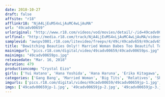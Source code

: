 ```yaml
---
date: 2018-10-27
draft: false
affsite: "r18"
afflinkr18: "NjA4LjEuMS4xLjAuMC4wLjAuMA"
url: "49cadv00659"
urloriginal: "http://www.r18.com/videos/vod/movies/detail/-/id=49cadv00659"
urlfinal: "http://media.r18.com/track/NjA4LjEuMS4xLjAuMC4wLjAuMA/videos/vod/movies/detail/-/id=49cadv00659"
samplevid: "awspv3001.r18.com/litevideo/freepv/4/49c/49cadv659/49cadv659_dmb_w.mp4"
title: "Bewitching Beauties Only!! Married Woman Babes Too Beautiful To Speak Of 8 Hour Special"
mainimgurl: "pics.r18.com/digital/video/49cadv00659/49cadv00659ps.jpg"
mainimgs: "49cadv00659ps.jpg"
releasedate: "Mar. 16, 2018"
duration: 479
productioncomp: "Crystal Eizo"
girls: ['Yui Hatano', 'Hana Yoshida', 'Hana Haruna', 'Erika Kitagawa', 'Yu Konishi', 'Yu Shinoda', 'Chihiro Akino', 'Saki Mizumi', 'Kurea Hasumi', 'Kimika Ichijo']
categories: ['Gang Bang', 'Married Woman', 'Big Tits', 'Relatives', 'Shaved Pussy', 'Creampie', 'Vibrator', 'Squirting', 'Big Vibrator', 'Compilation']
imgurls: ['pics.r18.com/digital/video/49cadv00659/49cadv00659jp-1.jpg', 'pics.r18.com/digital/video/49cadv00659/49cadv00659jp-2.jpg', 'pics.r18.com/digital/video/49cadv00659/49cadv00659jp-3.jpg', 'pics.r18.com/digital/video/49cadv00659/49cadv00659jp-4.jpg', 'pics.r18.com/digital/video/49cadv00659/49cadv00659jp-5.jpg', 'pics.r18.com/digital/video/49cadv00659/49cadv00659jp-6.jpg', 'pics.r18.com/digital/video/49cadv00659/49cadv00659jp-7.jpg', 'pics.r18.com/digital/video/49cadv00659/49cadv00659jp-8.jpg', 'pics.r18.com/digital/video/49cadv00659/49cadv00659jp-9.jpg', 'pics.r18.com/digital/video/49cadv00659/49cadv00659jp-10.jpg', 'pics.r18.com/digital/video/49cadv00659/49cadv00659jp-11.jpg', 'pics.r18.com/digital/video/49cadv00659/49cadv00659jp-12.jpg', 'pics.r18.com/digital/video/49cadv00659/49cadv00659jp-13.jpg', 'pics.r18.com/digital/video/49cadv00659/49cadv00659jp-14.jpg', 'pics.r18.com/digital/video/49cadv00659/49cadv00659jp-15.jpg', 'pics.r18.com/digital/video/49cadv00659/49cadv00659jp-16.jpg', 'pics.r18.com/digital/video/49cadv00659/49cadv00659jp-17.jpg', 'pics.r18.com/digital/video/49cadv00659/49cadv00659jp-18.jpg', 'pics.r18.com/digital/video/49cadv00659/49cadv00659jp-19.jpg', 'pics.r18.com/digital/video/49cadv00659/49cadv00659jp-20.jpg']
imgs: ['49cadv00659jp-1.jpg', '49cadv00659jp-2.jpg', '49cadv00659jp-3.jpg', '49cadv00659jp-4.jpg', '49cadv00659jp-5.jpg', '49cadv00659jp-6.jpg', '49cadv00659jp-7.jpg', '49cadv00659jp-8.jpg', '49cadv00659jp-9.jpg', '49cadv00659jp-10.jpg', '49cadv00659jp-11.jpg', '49cadv00659jp-12.jpg', '49cadv00659jp-13.jpg', '49cadv00659jp-14.jpg', '49cadv00659jp-15.jpg', '49cadv00659jp-16.jpg', '49cadv00659jp-17.jpg', '49cadv00659jp-18.jpg', '49cadv00659jp-19.jpg', '49cadv00659jp-20.jpg']
---
```

